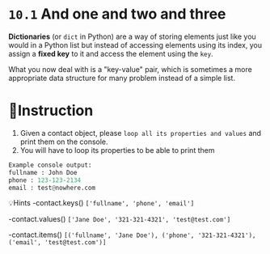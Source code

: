 # `10.1` And one and two and three

**Dictionaries** (or `dict` in Python) are a way of storing elements just like you would in a Python list but instead of accessing elements using its index,
you assign a **fixed key** to it and access the element using the `key`. 

What you now deal with is a "key-value" pair, which is sometimes a more appropriate data structure
for many problem instead of a simple list.


# 📝Instruction
1. Given a contact object, please `loop all its properties and values` and print them on the console.
2. You will have to loop its properties to be able to print them

```py
Example console output:
fullname : John Doe
phone : 123-123-2134
email : test@nowhere.com
```

💡Hints
-contact.keys()  `['fullname', 'phone', 'email']`

-contact.values()  `['Jane Doe', '321-321-4321', 'test@test.com']`

-contact.items()  `[('fullname', 'Jane Doe'), ('phone', '321-321-4321'), `
                    `('email', 'test@test.com')]`
